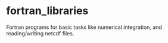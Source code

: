 # fortran_libraries
Fortran programs for basic tasks like numerical integration, and reading/writing netcdf files.
